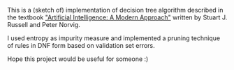 This is a (sketch of) implementation of decision tree algorithm described in the textbook ["Artificial Intelligence: A Modern Approach"](https://en.wikipedia.org/wiki/Artificial_Intelligence:_A_Modern_Approach) written by Stuart J. Russell and Peter Norvig. 

I used entropy as impurity measure and implemented a pruning technique of rules in DNF form based on validation set errors. 

Hope this project would be useful for someone :)
